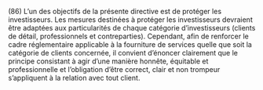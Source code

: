 (86) L’un des objectifs de la présente directive est de protéger les investisseurs. Les mesures destinées à protéger les investisseurs devraient être adaptées aux particularités de chaque catégorie d’investisseurs (clients de détail, professionnels et contreparties). Cependant, afin de renforcer le cadre réglementaire applicable à la fourniture de services quelle que soit la catégorie de clients concernée, il convient d’énoncer clairement que le principe consistant à agir d’une manière honnête, équitable et professionnelle et l’obligation d’être correct, clair et non trompeur s’appliquent à la relation avec tout client.
